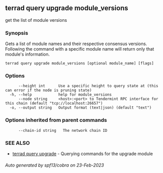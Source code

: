 ## terrad query upgrade module_versions

get the list of module versions

### Synopsis

Gets a list of module names and their respective consensus versions.
Following the command with a specific module name will return only
that module's information.

```
terrad query upgrade module_versions [optional module_name] [flags]
```

### Options

```
      --height int      Use a specific height to query state at (this can error if the node is pruning state)
  -h, --help            help for module_versions
      --node string     <host>:<port> to Tendermint RPC interface for this chain (default "tcp://localhost:26657")
  -o, --output string   Output format (text|json) (default "text")
```

### Options inherited from parent commands

```
      --chain-id string   The network chain ID
```

### SEE ALSO

* [terrad query upgrade](terrad_query_upgrade.md)	 - Querying commands for the upgrade module

###### Auto generated by spf13/cobra on 23-Feb-2023

